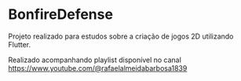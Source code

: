 # BonfireDefense

Projeto realizado para estudos sobre a criação de jogos 2D utilizando Flutter.

Realizado acompanhando playlist disponível no canal https://www.youtube.com/@rafaelalmeidabarbosa1839
